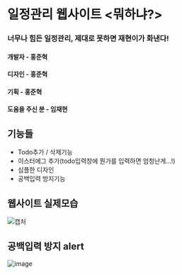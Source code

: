 # 일정관리 웹사이트 <뭐하냐?>

### 너무나 힘든 일정관리, 제대로 못하면 재현이가 화낸다!
#### 개발자 - 홍준혁 
#### 디자인 - 홍준혁
#### 기획 - 홍준혁
#### 도움을 주신 분 - 임재현

## 기능들 
-   Todo추가 / 삭제기능
-   이스터에그 추가(todo입력창에 뭔가를 입력하면 엄청난게...!)
-   심플한 디자인
-   공백입력 방지기능

## 웹사이트 실제모습
![캡처](https://user-images.githubusercontent.com/48292190/95606525-683a7b00-0a95-11eb-8006-5471dd3d76d8.PNG)

## 공백입력 방지 alert
![image](https://user-images.githubusercontent.com/48292190/95606686-a5067200-0a95-11eb-99df-325df15d93b3.png)
